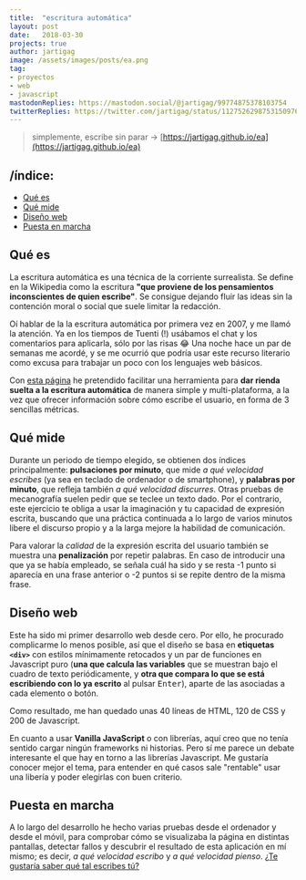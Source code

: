 ```yaml
---
title:  "escritura automática"
layout: post
date:   2018-03-30
projects: true
author: jartigag
image: /assets/images/posts/ea.png
tag:
- proyectos
- web
- javascript
mastodonReplies: https://mastodon.social/@jartigag/99774875378103754
twitterReplies: https://twitter.com/jartigag/status/1127526298753150976
---
```


> simplemente, escribe sin parar →  [https://jartigag.github.io/ea](https://jartigag.github.io/ea)

## /índice:
- [Qué es](#qué-es)
- [Qué mide](#qué-mide)
- [Diseño web](#diseño-web)
- [Puesta en marcha](#puesta-en-marcha)

## Qué es

La escritura automática es una técnica de la corriente surrealista. Se define en la Wikipedia como la escritura **"que proviene de los pensamientos
inconscientes de quien escribe"**. Se consigue dejando fluir las ideas sin la contención moral o social que suele limitar la redacción.

Oí hablar de la la escritura automática por primera vez en 2007, y me llamó la atención. Ya en los tiempos de Tuenti (!) usábamos el chat y los
comentarios para aplicarla, sólo por las risas :joy: Una noche hace un par de semanas me acordé, y se me ocurrió que podría usar este recurso
literario como excusa para trabajar un poco con los lenguajes web básicos.

Con [esta página](https://jartigag.github.io/ea) he pretendido facilitar una herramienta para **dar rienda suelta a la escritura automática** de
manera simple y multi-plataforma, a la vez que ofrecer información sobre cómo escribe el usuario, en forma de 3 sencillas métricas.

## Qué mide

Durante un periodo de tiempo elegido, se obtienen dos índices principalmente: **pulsaciones por minuto**, que mide *a qué velocidad escribes* (ya sea
en teclado de ordenador o de smartphone), y **palabras por minuto**, que refleja también *a qué velocidad discurres*.  Otras pruebas de mecanografía
suelen pedir que se teclee un texto dado. Por el contrario, este ejercicio te obliga a usar la imaginación y tu capacidad de expresión escrita,
buscando que una práctica continuada a lo largo de varios minutos libere el discurso propio y a la larga mejore la habilidad de comunicación.

Para valorar la *calidad* de la expresión escrita del usuario también se muestra una **penalización** por repetir palabras.  En caso de introducir
una que ya se había empleado, se señala cuál ha sido y se resta -1 punto si aparecía en una frase anterior o -2 puntos si se repite dentro de la
misma frase.

## Diseño web

Este ha sido mi primer desarrollo web desde cero. Por ello, he procurado complicarme lo menos posible, así que el diseño se basa en **etiquetas
`<div>`** con estilos mínimamente retocados y un par de funciones en Javascript puro (**una que calcula las variables** que se muestran bajo el
cuadro de texto periódicamente, y **otra que compara lo que se está escribiendo con lo ya escrito** al pulsar <kbd>Enter</kbd>), aparte de las
asociadas a cada elemento o botón.

Como resultado, me han quedado unas 40 líneas de HTML, 120 de CSS y 200 de Javascript.

En cuanto a usar **Vanilla JavaScript** o con librerías, aquí creo que no tenía sentido cargar ningún frameworks ni historias. Pero sí me parece un
debate interesante el que hay en torno a las librerías Javascript. Me gustaría conocer mejor el tema, para entender en qué casos sale "rentable" usar
una libería y poder elegirlas con buen criterio.

## Puesta en marcha

A lo largo del desarrollo he hecho varias pruebas desde el ordenador y desde el móvil, para comprobar cómo se visualizaba la página en distintas
pantallas, detectar fallos y descubrir el resultado de esta aplicación en mí mismo; es decir, *a qué velocidad escribo* y *a qué velocidad pienso*.
[¿Te gustaría saber qué tal escribes tú?](https://jartigag.github.io/ea)
